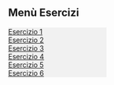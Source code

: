 <!DOCTYPE html>
<html>
<head>
<style>
ul {
  list-style-type: none;
  margin: 0;
  padding: 0;
  width: 200px;
  background-color: #f1f1f1;
}

li a {
  display: block;
  color: #000;
  padding: 8px 16px;
  text-decoration: none;
}



</style>
</head>
<body>

<h2>Menù Esercizi</h2>

<ul>
  <li><a href="cubi che partono e appena diventano colorati scompaiono.html">Esercizio 1</a></li>
  <li><a href="cubi che si muovono e si toccano.html">Esercizio 2</a></li>
  <li><a href="gioco del premere quando è verde.html">Esercizio 3</a></li>
  <li><a href="numero massimo.html">Esercizio 4</a></li>
  <li><a href="sistemi operativi orario e data.html">Esercizio 5</a></li>
  <li><a href="carica un array e trova il N. maggiore.html">Esercizio 6</a></li>
</ul>

</body>
</html>
